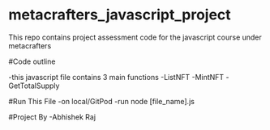 # metacrafters_javascript_project

This repo contains project assessment code for the javascript course under metacrafters

#Code outline 

-this javascript file contains 3 main functions
-ListNFT
-MintNFT
-GetTotalSupply

#Run This File
-on local/GitPod
-run node [file_name].js

#Project By
-Abhishek Raj
